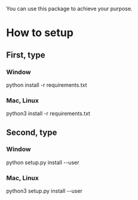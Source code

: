 You can use this package to achieve your purpose.

# How to setup

## First, type

### Window
python install -r requirements.txt

### Mac, Linux
python3 install -r requirements.txt

## Second, type

### Window
python setup.py install --user

### Mac, Linux
python3 setup.py install --user